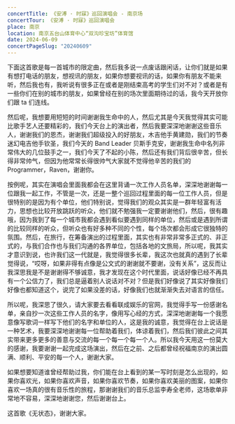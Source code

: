 ```yaml
---
concertTitle: 《安溥 · 时寐》巡回演唱会 - 南京场
concertTour: 《安溥 · 时寐》巡回演唱会
place: 南京
location: 南京五台山体育中心“双沟珍宝坊”体育馆
date: 2024-06-09
concertPageSlug: "20240609"
---
```

下面这首歌是每一首城市的限定曲，然后我多说一点废话跟闲话，让你们就是如果有想打电话的朋友，想视讯的朋友，如果你想要视讯的话，如果你有朋友不能来听，然后我也有，我听说有很多正在或者是刚结束高考的学生们对不对？或者是有一些你们在别的城市的朋友，如果曾经在别的场次里面期待过的话，我今天开放你们跟 ta 们连线。

然后呢，我想要用短短的时间谢谢我生命中的人，然后尤其是今天我觉得其实可能比歌手艺人还要精彩的，我们今天台上的演出者，然后我要深深地谢谢这些音乐人，谢谢我们的恩杰，谢谢我们超级投入的好朋友，木吉他手黄建勋，我们的节奏迷幻电吉他手钦圣，我们今天的 Band Leader 贝斯手克安，谢谢我生命中名列非常伟大的几位鼓手之一，我们今天了不起的小陈，然后还有我们背后很辛苦，但长得非常帅气，但因为他常常长得很帅气大家就不觉得他辛苦的我们的 Programmer，Raven，谢谢你。

按例呢，其实在演唱会里面我都会在这里背诵一次工作人员名单，深深地谢谢每一位跟我一起工作，不管是一次，还是一整个巡回过程里面的每一位工作人员，但是很特别的是因为有个单位，他们特别说，觉得我们的观众其实是一群年轻富有活力，思想也比较开放跳跃的听众，他们就不勉强我一定要谢谢他们，然后，很有趣哦，因为我到了每一个城市我都会遇到看似要遇到同样的单位，然后或是遇到所谓的比较同样的听众，但听众也有好多种不同的个性，每个场次都会形成它很独特的氛围。然后，在旅行，在筹备演出的过程里面，其实也有非常非常多正式的、非正式的，与我们合作也与我们沟通的各界单位，包括各地的文旅局，所以呢，我其实才意识到说，也许我们这一代就是，我觉得很多长辈，我这次也就真的遇到了长辈觉得说，“哎呀，如果非得有点像是公文式的谢谢就不要谢，没有关系”，这反而让我深思我是不是谢谢得不够诚意，我才发现在这个时代里面，说话好像已经不再具有一个公信力了，我们总是逼着别人说话对不对？但是我们好像说了其实好像我们好像也都知道这个，说完了如果没差的话，好像我们也就渐渐失去对语言的信任。

所以呢，我深思了很久，请大家要去看看联成娱乐的官网，我觉得手写一份感谢名单，亲自抄一次这些工作人员的名字，像用写心经的方式，深深地谢谢每一个我愿意像写歌词一样写下他们的名字和单位的人，这是我的诚意，我觉得在台上说话是一种艺术，我要深深地谢谢每一位帮助着我们，体谅着我们，然后我们彼此之间其实带来更多更多的善意与交流的每一个每一个每一个人。所以我今天用这一份莫大的感谢，我要谢谢一起完成这场演出，然后在之前、之后都曾经祝福南京的演出圆满、顺利、平安的每一个人，谢谢大家。

如果想要知道谁曾经帮助过我，你们能在台上看到的某一写时刻是怎么出现的，如果你喜欢光，如果你喜欢声音，如果你喜欢节奏，如果你喜欢美丽的图案，如果你喜欢一场真的很有音乐性的旅程，那谢谢我们的音乐总监李寿全老师，这场歌单非常地不容易，深深地谢谢您，然后谢谢台上。

这首歌《无状态》，谢谢大家。